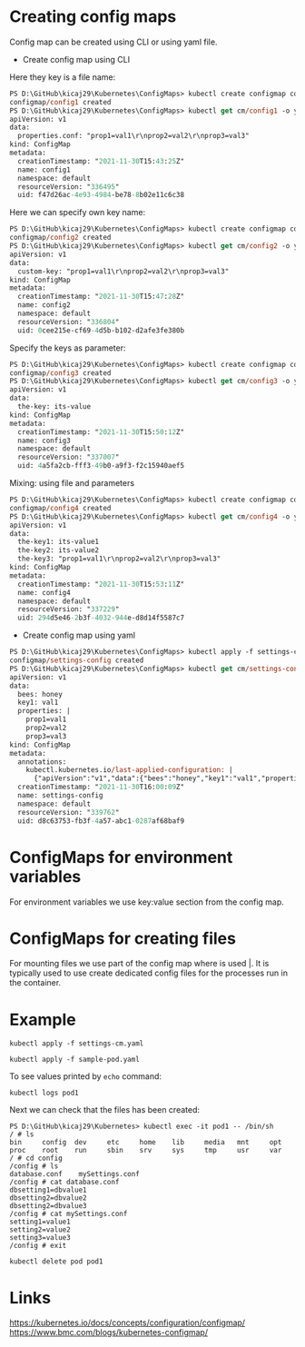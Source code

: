 # Creating config maps
Config map can be created using CLI or using yaml file.

* Create config map using CLI

Here they key is a file name:
```ps
PS D:\GitHub\kicaj29\Kubernetes\ConfigMaps> kubectl create configmap config1 --from-file=properties.conf
configmap/config1 created
PS D:\GitHub\kicaj29\Kubernetes\ConfigMaps> kubectl get cm/config1 -o yaml
apiVersion: v1
data:
  properties.conf: "prop1=val1\r\nprop2=val2\r\nprop3=val3"
kind: ConfigMap
metadata:
  creationTimestamp: "2021-11-30T15:43:25Z"
  name: config1
  namespace: default
  resourceVersion: "336495"
  uid: f47d26ac-4e93-4984-be78-8b02e11c6c38
```

Here we can specify own key name:
```ps
PS D:\GitHub\kicaj29\Kubernetes\ConfigMaps> kubectl create configmap config2 --from-file=custom-key=properties.conf
configmap/config2 created
PS D:\GitHub\kicaj29\Kubernetes\ConfigMaps> kubectl get cm/config2 -o yaml
apiVersion: v1
data:
  custom-key: "prop1=val1\r\nprop2=val2\r\nprop3=val3"
kind: ConfigMap
metadata:
  creationTimestamp: "2021-11-30T15:47:28Z"
  name: config2
  namespace: default
  resourceVersion: "336804"
  uid: 0cee215e-cf69-4d5b-b102-d2afe3fe380b
```

Specify the keys as parameter:
```ps
PS D:\GitHub\kicaj29\Kubernetes\ConfigMaps> kubectl create configmap config3 --from-literal=the-key=its-value
configmap/config3 created
PS D:\GitHub\kicaj29\Kubernetes\ConfigMaps> kubectl get cm/config3 -o yaml
apiVersion: v1
data:
  the-key: its-value
kind: ConfigMap
metadata:
  creationTimestamp: "2021-11-30T15:50:12Z"
  name: config3
  namespace: default
  resourceVersion: "337007"
  uid: 4a5fa2cb-fff3-49b0-a9f3-f2c15940aef5
```

Mixing: using file and parameters
```ps
PS D:\GitHub\kicaj29\Kubernetes\ConfigMaps> kubectl create configmap config4 --from-literal=the-key1=its-value1 --from-literal=the-key2=its-value2 --from-file=the-key3=properties.conf
configmap/config4 created
PS D:\GitHub\kicaj29\Kubernetes\ConfigMaps> kubectl get cm/config4 -o yaml
apiVersion: v1
data:
  the-key1: its-value1
  the-key2: its-value2
  the-key3: "prop1=val1\r\nprop2=val2\r\nprop3=val3"
kind: ConfigMap
metadata:
  creationTimestamp: "2021-11-30T15:53:11Z"
  name: config4
  namespace: default
  resourceVersion: "337229"
  uid: 294d5e46-2b3f-4032-944e-d8d14f5587c7
```


* Create config map using yaml

```ps
PS D:\GitHub\kicaj29\Kubernetes\ConfigMaps> kubectl apply -f settings-cm.yaml 
configmap/settings-config created
PS D:\GitHub\kicaj29\Kubernetes\ConfigMaps> kubectl get cm/settings-config -o yaml
apiVersion: v1
data:
  bees: honey
  key1: val1
  properties: |
    prop1=val1
    prop2=val2
    prop3=val3
kind: ConfigMap
metadata:
  annotations:
    kubectl.kubernetes.io/last-applied-configuration: |
      {"apiVersion":"v1","data":{"bees":"honey","key1":"val1","properties":"prop1=val1\nprop2=val2\nprop3=val3\n"},"kind":"ConfigMap","metadata":{"annotations":{},"name":"settings-config","namespace":"default"}}
  creationTimestamp: "2021-11-30T16:00:09Z"
  name: settings-config
  namespace: default
  resourceVersion: "339762"
  uid: d8c63753-fb3f-4a57-abc1-0287af68baf9
```

# ConfigMaps for environment variables

For environment variables we use key:value section from the config map.

# ConfigMaps for creating files

For mounting files we use part of the config map where is used |.
It is typically used to use create dedicated config files for the processes run in the container.

# Example

```
kubectl apply -f settings-cm.yaml 
```
```
kubectl apply -f sample-pod.yaml
```
To see values printed by `echo` command:
```
kubectl logs pod1
```
Next we can check that the files has been created:
```
PS D:\GitHub\kicaj29\Kubernetes> kubectl exec -it pod1 -- /bin/sh
/ # ls
bin     config  dev     etc     home    lib     media   mnt     opt     proc    root    run     sbin    srv     sys     tmp     usr     var
/ # cd config
/config # ls
database.conf    mySettings.conf
/config # cat database.conf
dbsetting1=dbvalue1
dbsetting2=dbvalue2
dbsetting2=dbvalue3
/config # cat mySettings.conf
setting1=value1
setting2=value2
setting3=value3
/config # exit
```
```
kubectl delete pod pod1
```

# Links
https://kubernetes.io/docs/concepts/configuration/configmap/   
https://www.bmc.com/blogs/kubernetes-configmap/